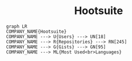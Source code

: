 <h1 align="center">Hootsuite</h1>

```mermaid
graph LR
COMPANY_NAME{Hootsuite}
COMPANY_NAME ---> U{Users} ---> UN[18]
COMPANY_NAME ---> R{Repositories} ---> RN[245]
COMPANY_NAME ---> G{Gists} ---> GN[95]
COMPANY_NAME ---> ML{Most Used<br>Languages}
```

